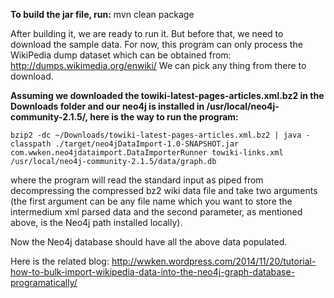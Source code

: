 
<b>To build the jar file, run:</b>
	mvn clean package

After building it, we are ready to run it.  But before that, we need to download the sample data.  For now, this program can only process the WikiPedia dump dataset which can be obtained from: http://dumps.wikimedia.org/enwiki/  We can pick any thing from there to download.  

<b>Assuming we downloaded the towiki-latest-pages-articles.xml.bz2 in the Downloads folder and our neo4j is installed in /usr/local/neo4j-community-2.1.5/, here is the way to run the program:</b>

	bzip2 -dc ~/Downloads/towiki-latest-pages-articles.xml.bz2 | java -classpath ./target/neo4jDataImport-1.0-SNAPSHOT.jar com.wwken.neo4jdataimport.DataImporterRunner towiki-links.xml /usr/local/neo4j-community-2.1.5/data/graph.db

where the program will read the standard input as piped from decompressing the compressed bz2 wiki data file and take two arguments (the first argument can be any file name which you want to store the intermedium xml parsed data and the second parameter, as mentioned above, is the Neo4j path installed locally). 

Now the Neo4j database should have all the above data populated.

Here is the related blog: http://wwken.wordpress.com/2014/11/20/tutorial-how-to-bulk-import-wikipedia-data-into-the-neo4j-graph-database-programatically/


